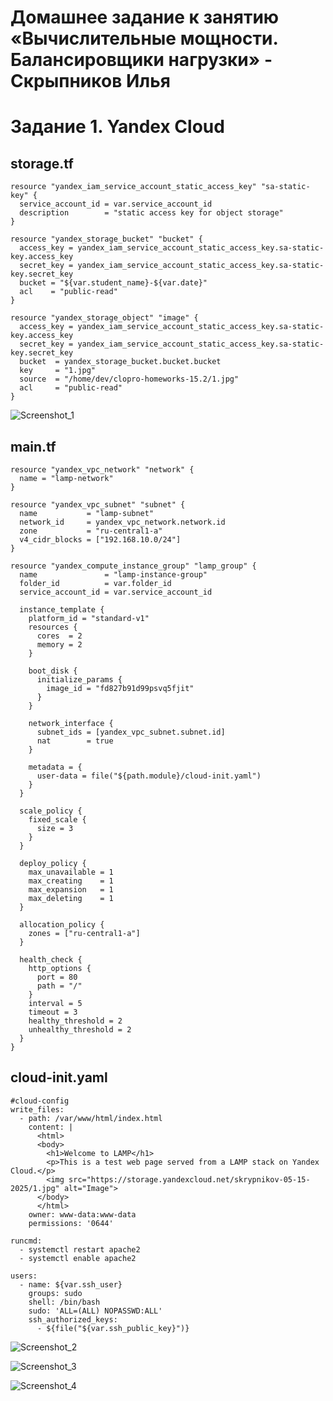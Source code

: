 # Домашнее задание к занятию «Вычислительные мощности. Балансировщики нагрузки» - Скрыпников Илья
# Задание 1. Yandex Cloud
## storage.tf
```hcl
resource "yandex_iam_service_account_static_access_key" "sa-static-key" {
  service_account_id = var.service_account_id
  description        = "static access key for object storage"
}

resource "yandex_storage_bucket" "bucket" {
  access_key = yandex_iam_service_account_static_access_key.sa-static-key.access_key
  secret_key = yandex_iam_service_account_static_access_key.sa-static-key.secret_key
  bucket = "${var.student_name}-${var.date}"
  acl    = "public-read"
}

resource "yandex_storage_object" "image" {
  access_key = yandex_iam_service_account_static_access_key.sa-static-key.access_key
  secret_key = yandex_iam_service_account_static_access_key.sa-static-key.secret_key
  bucket  = yandex_storage_bucket.bucket.bucket
  key     = "1.jpg"
  source  = "/home/dev/clopro-homeworks-15.2/1.jpg"
  acl     = "public-read"
}
```
![Screenshot_1](https://github.com/user-attachments/assets/0a4cf511-e84e-4a9f-8579-8f88f80f3212)

## main.tf
```hcl
resource "yandex_vpc_network" "network" {
  name = "lamp-network"
}

resource "yandex_vpc_subnet" "subnet" {
  name           = "lamp-subnet"
  network_id     = yandex_vpc_network.network.id
  zone           = "ru-central1-a"
  v4_cidr_blocks = ["192.168.10.0/24"]
}

resource "yandex_compute_instance_group" "lamp_group" {
  name               = "lamp-instance-group"
  folder_id          = var.folder_id
  service_account_id = var.service_account_id

  instance_template {
    platform_id = "standard-v1"
    resources {
      cores  = 2
      memory = 2
    }

    boot_disk {
      initialize_params {
        image_id = "fd827b91d99psvq5fjit" 
      }
    }

    network_interface {
      subnet_ids = [yandex_vpc_subnet.subnet.id]
      nat        = true
    }

    metadata = {
      user-data = file("${path.module}/cloud-init.yaml")
    }
  }

  scale_policy {
    fixed_scale {
      size = 3
    }
  }

  deploy_policy {
    max_unavailable = 1
    max_creating    = 1
    max_expansion   = 1
    max_deleting    = 1
  }

  allocation_policy {
    zones = ["ru-central1-a"]
  }

  health_check {
    http_options {
      port = 80
      path = "/"
    }
    interval = 5
    timeout = 3
    healthy_threshold = 2
    unhealthy_threshold = 2
  }
}
```
## cloud-init.yaml
```hcl
#cloud-config
write_files:
  - path: /var/www/html/index.html
    content: |
      <html>
      <body>
        <h1>Welcome to LAMP</h1>
        <p>This is a test web page served from a LAMP stack on Yandex Cloud.</p>
        <img src="https://storage.yandexcloud.net/skrypnikov-05-15-2025/1.jpg" alt="Image">
      </body>
      </html>
    owner: www-data:www-data
    permissions: '0644'

runcmd:
  - systemctl restart apache2
  - systemctl enable apache2

users:
  - name: ${var.ssh_user}
    groups: sudo
    shell: /bin/bash
    sudo: 'ALL=(ALL) NOPASSWD:ALL'
    ssh_authorized_keys:
      - ${file("${var.ssh_public_key}")}
```
![Screenshot_2](https://github.com/user-attachments/assets/fea81516-72fb-4473-97db-ee52efedcc63)

![Screenshot_3](https://github.com/user-attachments/assets/6add3269-7d8e-418a-a314-799fdaac129e)

![Screenshot_4](https://github.com/user-attachments/assets/14fee604-368f-4114-8dbf-517afa1e68d7)




